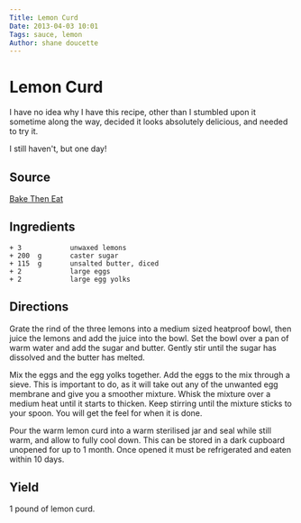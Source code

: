 ```yaml
---
Title: Lemon Curd  
Date: 2013-04-03 10:01  
Tags: sauce, lemon
Author: shane doucette  
---
```


# Lemon Curd
I have no idea why I have this recipe, other than I stumbled upon it sometime
along the way, decided it looks absolutely delicious, and needed to try it.

I still haven't, but one day!

## Source
[Bake Then Eat](http://baketheneat.com/lemon-curd/)

## Ingredients
~~~~
+ 3            unwaxed lemons
+ 200  g       caster sugar
+ 115  g       unsalted butter, diced
+ 2            large eggs
+ 2            large egg yolks
~~~~

## Directions
Grate the rind of the three lemons into a medium sized heatproof bowl, then 
juice the lemons and add the juice into the bowl. Set the bowl over a pan of 
warm water and add the sugar and butter. Gently stir until the sugar has 
dissolved and the butter has melted.

Mix the eggs and the egg yolks together. Add the eggs to the mix through a 
sieve. This is important to do, as it will take out any of the unwanted egg 
membrane and give you a smoother mixture. Whisk the mixture over a medium 
heat until it starts to thicken. Keep stirring until the mixture sticks to 
your spoon. You will get the feel for when it is done.

Pour the warm lemon curd into a warm sterilised jar and seal while still 
warm, and allow to fully cool down.  This can be stored in a dark cupboard 
unopened for up to 1 month. Once opened it must be refrigerated and eaten 
within 10 days. 

## Yield
1 pound of lemon curd.
